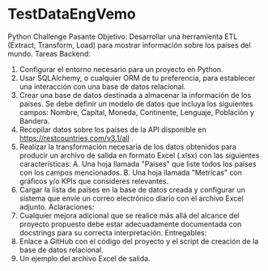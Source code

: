 # TestDataEngVemo
Python Challenge Pasante
Objetivo: Desarrollar una herramienta ETL (Extract, Transform, Load) para mostrar información sobre 
los países del mundo.
Tareas Backend:
  1. Configurar el entorno necesario para un proyecto en Python.
  2. Usar SQLAlchemy, o cualquier ORM de tu preferencia, para establecer una interacción con una 
  base de datos relacional.
  3. Crear una base de datos destinada a almacenar la información de los países. Se debe definir un 
  modelo de datos que incluya los siguientes campos: Nombre, Capital, Moneda, Continente, 
  Lenguaje, Población y Bandera.
  4. Recopilar datos sobre los países de la API disponible en https://restcountries.com/v3.1/all .
  5. Realizar la transformación necesaria de los datos obtenidos para producir un archivo de salida en 
  formato Excel (.xlsx) con las siguientes características:
    A. Una hoja llamada "Paises" que liste todos los países con los campos mencionados.
    B. Una hoja llamada "Metricas" con gráficos y/o KPIs que consideres relevantes.
  6. Cargar la lista de países en la base de datos creada y configurar un sistema que envíe un correo 
  electrónico diario con el archivo Excel adjunto.
Aclaraciones:
  1. Cualquier mejora adicional que se realice más allá del alcance del proyecto propuesto debe estar 
adecuadamente documentada con docstrings para su correcta interpretación.
Entregables:
  1. Enlace a GitHub con el código del proyecto y el script de creación de la base de datos relacional.
  2. Un ejemplo del archivo Excel de salida.
